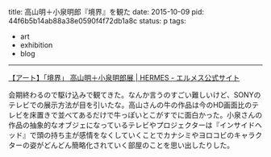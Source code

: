 title: 高山明＋小泉明郎『境界』を観た 
date: 2015-10-09
pid: 44f6b5b14ab88a38e0590f4f72db1a8c
status: p
tags:
- art
- exhibition
- blog
---

[【アート】「境界」 高山明＋小泉明郎展 | HERMES - エルメス公式サイト][1]

会期終わるので駆け込みで観てきた。なんか言うのすごい難しいけど、SONYのテレビでの展示方法が目を引いたな。高山さんの牛の作品は今のHD画面比のテレビを床置きで並べてあるだけで牛っぽいとこがすでに面白かった。小泉さんの作品の抽象的なオブジェになっているテレビやプロジェクターは『インサイドヘッド』で頭の持ち主が感情をなくしていくことでカナシミやヨロコビのキャラクターの姿がどんどん簡略化されていく部屋のことを思い出したりした。

[1]:	http://www.maisonhermes.jp/ginza/gallery/archives/10076/